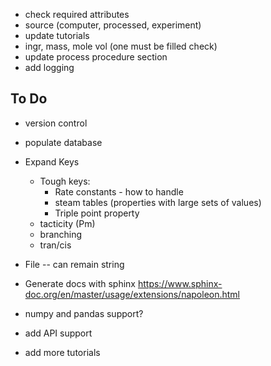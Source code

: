 
* check required attributes
* source (computer, processed, experiment)
* update tutorials
* ingr, mass, mole vol (one must be filled check)
* update process procedure section
* add logging

## To Do
* version control
  
* populate database

* Expand Keys
    * Tough keys:
        * Rate constants - how to handle
        * steam tables (properties with large sets of values)
        * Triple point property 
    * tacticity (Pm)
    * branching
    * tran/cis
    
* File -- can remain string
  
* Generate docs with sphinx
    https://www.sphinx-doc.org/en/master/usage/extensions/napoleon.html

* numpy and pandas support?

* add API support

* add more tutorials
